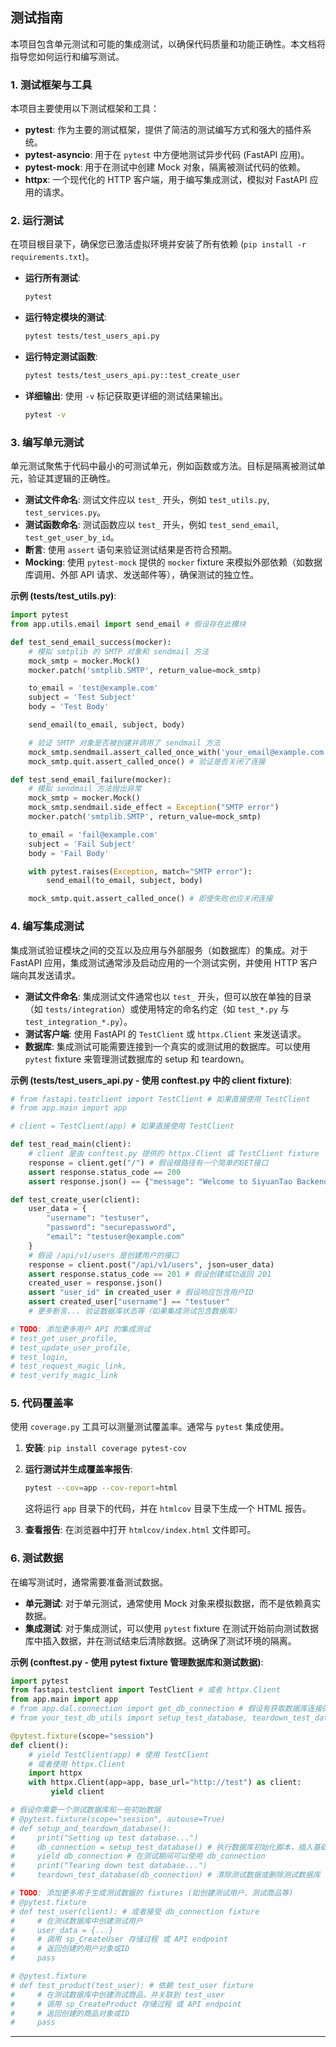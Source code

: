 ## 测试指南

本项目包含单元测试和可能的集成测试，以确保代码质量和功能正确性。本文档将指导您如何运行和编写测试。

### 1. 测试框架与工具

本项目主要使用以下测试框架和工具：

*   **pytest**: 作为主要的测试框架，提供了简洁的测试编写方式和强大的插件系统。
*   **pytest-asyncio**: 用于在 `pytest` 中方便地测试异步代码 (FastAPI 应用)。
*   **pytest-mock**: 用于在测试中创建 Mock 对象，隔离被测试代码的依赖。
*   **httpx**: 一个现代化的 HTTP 客户端，用于编写集成测试，模拟对 FastAPI 应用的请求。

### 2. 运行测试

在项目根目录下，确保您已激活虚拟环境并安装了所有依赖 (`pip install -r requirements.txt`)。

*   **运行所有测试**:

    ```bash
    pytest
    ```

*   **运行特定模块的测试**:

    ```bash
    pytest tests/test_users_api.py
    ```

*   **运行特定测试函数**:

    ```bash
    pytest tests/test_users_api.py::test_create_user
    ```

*   **详细输出**: 使用 `-v` 标记获取更详细的测试结果输出。

    ```bash
    pytest -v
    ```

### 3. 编写单元测试

单元测试聚焦于代码中最小的可测试单元，例如函数或方法。目标是隔离被测试单元，验证其逻辑的正确性。

*   **测试文件命名**: 测试文件应以 `test_` 开头，例如 `test_utils.py`, `test_services.py`。
*   **测试函数命名**: 测试函数应以 `test_` 开头，例如 `test_send_email`, `test_get_user_by_id`。
*   **断言**: 使用 `assert` 语句来验证测试结果是否符合预期。
*   **Mocking**: 使用 `pytest-mock` 提供的 `mocker` fixture 来模拟外部依赖（如数据库调用、外部 API 请求、发送邮件等），确保测试的独立性。

**示例 (tests/test_utils.py)**:

```python
import pytest
from app.utils.email import send_email # 假设存在此模块

def test_send_email_success(mocker):
    # 模拟 smtplib 的 SMTP 对象和 sendmail 方法
    mock_smtp = mocker.Mock()
    mocker.patch('smtplib.SMTP', return_value=mock_smtp)

    to_email = 'test@example.com'
    subject = 'Test Subject'
    body = 'Test Body'

    send_email(to_email, subject, body)

    # 验证 SMTP 对象是否被创建并调用了 sendmail 方法
    mock_smtp.sendmail.assert_called_once_with('your_email@example.com', to_email, f'Subject: {subject}\n\n{body}')
    mock_smtp.quit.assert_called_once() # 验证是否关闭了连接

def test_send_email_failure(mocker):
    # 模拟 sendmail 方法抛出异常
    mock_smtp = mocker.Mock()
    mock_smtp.sendmail.side_effect = Exception("SMTP error")
    mocker.patch('smtplib.SMTP', return_value=mock_smtp)

    to_email = 'fail@example.com'
    subject = 'Fail Subject'
    body = 'Fail Body'

    with pytest.raises(Exception, match="SMTP error"):
        send_email(to_email, subject, body)

    mock_smtp.quit.assert_called_once() # 即使失败也应关闭连接
```

### 4. 编写集成测试

集成测试验证模块之间的交互以及应用与外部服务（如数据库）的集成。对于 FastAPI 应用，集成测试通常涉及启动应用的一个测试实例，并使用 HTTP 客户端向其发送请求。

*   **测试文件命名**: 集成测试文件通常也以 `test_` 开头，但可以放在单独的目录（如 `tests/integration`）或使用特定的命名约定（如 `test_*.py` 与 `test_integration_*.py`）。
*   **测试客户端**: 使用 FastAPI 的 `TestClient` 或 `httpx.Client` 来发送请求。
*   **数据库**: 集成测试可能需要连接到一个真实的或测试用的数据库。可以使用 `pytest` fixture 来管理测试数据库的 setup 和 teardown。

**示例 (tests/test_users_api.py - 使用 conftest.py 中的 client fixture)**:

```python
# from fastapi.testclient import TestClient # 如果直接使用 TestClient
# from app.main import app

# client = TestClient(app) # 如果直接使用 TestClient

def test_read_main(client):
    # client 是由 conftest.py 提供的 httpx.Client 或 TestClient fixture
    response = client.get("/") # 假设根路径有一个简单的GET接口
    assert response.status_code == 200
    assert response.json() == {"message": "Welcome to SiyuanTao Backend"}

def test_create_user(client):
    user_data = {
        "username": "testuser",
        "password": "securepassword",
        "email": "testuser@example.com"
    }
    # 假设 /api/v1/users 是创建用户的接口
    response = client.post("/api/v1/users", json=user_data)
    assert response.status_code == 201 # 假设创建成功返回 201
    created_user = response.json()
    assert "user_id" in created_user # 假设响应包含用户ID
    assert created_user["username"] == "testuser"
    # 更多断言... 验证数据库状态等（如果集成测试包含数据库）

# TODO: 添加更多用户 API 的集成测试
# test_get_user_profile,
# test_update_user_profile,
# test_login,
# test_request_magic_link,
# test_verify_magic_link

```

### 5. 代码覆盖率

使用 `coverage.py` 工具可以测量测试覆盖率。通常与 `pytest` 集成使用。

1.  **安装**: `pip install coverage pytest-cov`
2.  **运行测试并生成覆盖率报告**:

    ```bash
    pytest --cov=app --cov-report=html
    ```

    这将运行 `app` 目录下的代码，并在 `htmlcov` 目录下生成一个 HTML 报告。
3.  **查看报告**: 在浏览器中打开 `htmlcov/index.html` 文件即可。

### 6. 测试数据

在编写测试时，通常需要准备测试数据。

*   **单元测试**: 对于单元测试，通常使用 Mock 对象来模拟数据，而不是依赖真实数据。
*   **集成测试**: 对于集成测试，可以使用 `pytest` fixture 在测试开始前向测试数据库中插入数据，并在测试结束后清除数据。这确保了测试环境的隔离。

**示例 (conftest.py - 使用 pytest fixture 管理数据库和测试数据)**:

```python
import pytest
from fastapi.testclient import TestClient # 或者 httpx.Client
from app.main import app
# from app.dal.connection import get_db_connection # 假设有获取数据库连接的函数
# from your_test_db_utils import setup_test_database, teardown_test_database # 假设有测试数据库管理工具

@pytest.fixture(scope="session")
def client():
    # yield TestClient(app) # 使用 TestClient
    # 或者使用 httpx.Client
    import httpx
    with httpx.Client(app=app, base_url="http://test") as client:
         yield client

# 假设你需要一个测试数据库和一些初始数据
# @pytest.fixture(scope="session", autouse=True)
# def setup_and_teardown_database():
#     print("Setting up test database...")
#     db_connection = setup_test_database() # 执行数据库初始化脚本，插入基础数据等
#     yield db_connection # 在测试期间可以使用 db_connection
#     print("Tearing down test database...")
#     teardown_test_database(db_connection) # 清除测试数据或删除测试数据库

# TODO: 添加更多用于生成测试数据的 fixtures (如创建测试用户、测试商品等)
# @pytest.fixture
# def test_user(client): # 或者接受 db_connection fixture
#     # 在测试数据库中创建测试用户
#     user_data = {...}
#     # 调用 sp_CreateUser 存储过程 或 API endpoint
#     # 返回创建的用户对象或ID
#     pass

# @pytest.fixture
# def test_product(test_user): # 依赖 test_user fixture
#     # 在测试数据库中创建测试商品，并关联到 test_user
#     # 调用 sp_CreateProduct 存储过程 或 API endpoint
#     # 返回创建的商品对象或ID
#     pass
```

--- 